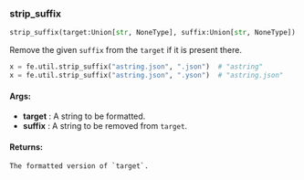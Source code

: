 

### strip_suffix
```python
strip_suffix(target:Union[str, NoneType], suffix:Union[str, NoneType]) -> Union[str, NoneType]
```
Remove the given `suffix` from the `target` if it is present there.


```python
x = fe.util.strip_suffix("astring.json", ".json")  # "astring"
x = fe.util.strip_suffix("astring.json", ".yson")  # "astring.json"
```



#### Args:

* **target** :  A string to be formatted.
* **suffix** :  A string to be removed from `target`.

#### Returns:
    The formatted version of `target`.